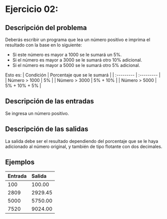 # **Ejercicio 02:**

## Descripción del problema

Deberás escribir un programa que lea un número positivo e imprima el resultado con la base en lo siguiente:
- Si este número es mayor a 1000 se le sumará un 5%.
- Si el número es mayor a 3000 se le sumará otro 10% adicional.
- Si el número es mayor a 5000 se le sumará otro 5% adicional. 

Esto es:
| Condición | Porcentaje que se le sumará     |
| :--------- | :--------- |
| Número > 1000 | 5% |
| Número > 3000 | 5% + 10% |
| Número > 5000 | 5% + 10% + 5% |

## Descripción de las entradas

Se ingresa un número positivo.

## Descripción de las salidas

La salida debe ser el resultado dependiendo del porcentaje que se le haya adicionado al número original, y también de tipo flotante con dos decimales.

## Ejemplos

| Entrada    | Salida     |
| :--------- | :--------- |
| 100 | 100.00 |
| 2809 | 2929.45 |
| 5000 | 5750.00 |
| 7520 | 9024.00 |

